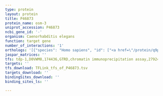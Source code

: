 ```yaml
---
type: protein
layout: protein
title: P46873
protein_name: osm-3
uniprot_accession: P46873
ncbi_gene_id: '-'
organism: Caenorhabditis elegans
function: target gene
number_of_interactions: '1'
orthologs: '[{"species": "Homo sapiens", "id": ["<a href=\"/protein/q9p2e2\">Q9P2E2</a>"]}, {"species": "Mus musculus", "id": ["<a href=\"/protein/q99pw8\">Q99PW8</a>"]}, {"species": "Rattus norvegicus", "id": ["<a href=\"/protein/d3zyc9\">D3ZYC9</a>"]}, {"species": "Drosophila melanogaster", "id": ["<a href=\"/protein/q9v4a1\">Q9V4A1</a>"]}, {"species": "Danio rerio", "id": ["F1QV34"]}]'
jaspar_matrices: ''
tfs: tdp-1,D0VWM8,174436,GTRD,chromatin immunoprecipitation assay,27924024%5Buid%5D,No
targets: ''
tfs_download: TFLink_tfs_of_P46873.tsv
targets_download: ''
bindingSites_download: ''
binding_sites_ls: ''

---
```

